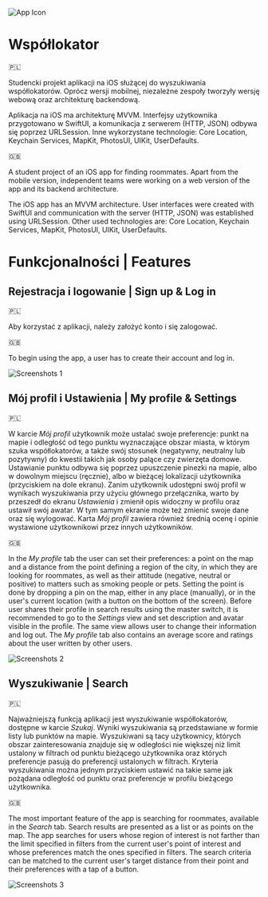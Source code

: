 ![App Icon](https://user-images.githubusercontent.com/23143311/148995223-420cca42-8cfe-40d9-a2f7-70b3b4fa9654.png)

# Współlokator

🇵🇱

Studencki projekt aplikacji na iOS służącej do wyszukiwania współlokatorów. Oprócz wersji mobilnej, niezależne zespoły tworzyły wersję webową oraz architekturę backendową.

Aplikacja na iOS ma architekturę MVVM. Interfejsy użytkownika przygotowano w SwiftUI, a komunikacja z serwerem (HTTP, JSON) odbywa się poprzez URLSession. Inne wykorzystane technologie: Core Location, Keychain Services, MapKit, PhotosUI, UIKit, UserDefaults.

🇬🇧

A student project of an iOS app for finding roommates. Apart from the mobile version, independent teams were working on a web version of the app and its backend architecture.

The iOS app has an MVVM architecture. User interfaces were created with SwiftUI and communication with the server (HTTP, JSON) was established using URLSession. Other used technologies are: Core Location, Keychain Services, MapKit, PhotosUI, UIKit, UserDefaults.

# Funkcjonalności | Features

## Rejestracja i logowanie | Sign up & Log in

🇵🇱

Aby korzystać z aplikacji, należy założyć konto i się zalogować.

🇬🇧

To begin using the app, a user has to create their account and log in.

![Screenshots 1](https://user-images.githubusercontent.com/23143311/150369650-db2505ec-2ca0-4cf8-9b7b-aa7838812e47.png)

## Mój profil i Ustawienia | My profile & Settings

🇵🇱

W karcie _Mój profil_ użytkownik może ustalać swoje preferencje: punkt na mapie i odległość od tego punktu wyznaczające obszar miasta, w którym szuka współlokatorów, a także swój stosunek (negatywny, neutralny lub pozytywny) do kwestii takich jak osoby palące czy zwierzęta domowe. Ustawianie punktu odbywa się poprzez upuszczenie pinezki na mapie, albo w dowolnym miejscu (ręcznie), albo w bieżącej lokalizacji użytkownika (przyciskiem na dole ekranu). Zanim użytkownik udostępni swój profil w wynikach wyszukiwania przy użyciu głównego przełącznika, warto by przeszedł do ekranu _Ustawienia_ i zmienił opis widoczny w profilu oraz ustawił swój awatar. W tym samym ekranie może też zmienić swoje dane oraz się wylogować. Karta _Mój profil_ zawiera również średnią ocenę i opinie wystawione użytkownikowi przez innych użytkowników.

🇬🇧

In the _My profile_ tab the user can set their preferences: a point on the map and a distance from the point defining a region of the city, in which they are looking for roommates, as well as their attitude (negative, neutral or positive) to matters such as smoking people or pets. Setting the point is done by dropping a pin on the map, either in any place (manually), or in the user's current location (with a button on the bottom of the screen). Before user shares their profile in search results using the master switch, it is recommended to go to the _Settings_ view and set description and avatar visible in the profile. The same view allows user to change their information and log out. The _My profile_ tab also contains an average score and ratings about the user written by other users.

![Screenshots 2](https://user-images.githubusercontent.com/23143311/150391083-d1206ed3-b688-4470-801b-262f2d870d81.png)

## Wyszukiwanie | Search

🇵🇱

Najważniejszą funkcją aplikacji jest wyszukiwanie współlokatorów, dostępne w karcie _Szukaj_. Wyniki wyszukiwania są przedstawiane w formie listy lub punktów na mapie. Wyszukiwani są tacy użytkownicy, których obszar zainteresowania znajduje się w odległości nie większej niż limit ustalony w filtrach od punktu bieżącego użytkownika oraz których preferencje pasują do preferencji ustalonych w filtrach. Kryteria wyszukiwania można jednym przyciskiem ustawić na takie same jak pożądana odległość od punktu oraz preferencje w profilu bieżącego użytkownika.

🇬🇧

The most important feature of the app is searching for roommates, available in the _Search_ tab. Search results are presented as a list or as points on the map. The app searches for users whose region of interest is not farther than the limit specified in filters from the current user's point of interest and whose preferences match the ones specified in filters. The search criteria can be matched to the current user's target distance from their point and their preferences with a tap of a button.

![Screenshots 3](https://user-images.githubusercontent.com/23143311/150392191-3cc22701-afc4-4909-9c58-cfbb00d7abcc.png)
